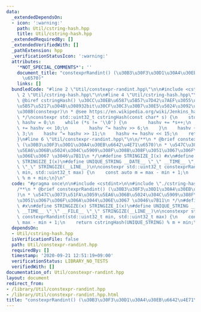 ```yaml
---
data:
  _extendedDependsOn:
  - icon: ':warning:'
    path: Util/cstring-hash.hpp
    title: Util/cstring-hash.hpp
  _extendedRequiredBy: []
  _extendedVerifiedWith: []
  _pathExtension: hpp
  _verificationStatusIcon: ':warning:'
  attributes:
    '*NOT_SPECIAL_COMMENTS*': ''
    document_title: "constexprRandint() (\u30B3\u30F3\u30D1\u30A4\u30EB\u6642\u4E71\
      \u6570)"
    links: []
  bundledCode: "#line 2 \"Util/constexpr-randint.hpp\"\n\n#include <cstdint>\n\n#line\
    \ 2 \"Util/cstring-hash.hpp\"\n\n#line 4 \"Util/cstring-hash.hpp\"\n\n/**\n *\
    \ @biref cstringHash() \u30CC\u30EB\u6587\u5B57\u7D42\u7AEF\u3055\u308C\u305F\u6587\
    \u5B57\u5217\u304B\u308932bit\u30CF\u30C3\u30B7\u30E5\u5024\u3092\u751F\u6210\u3059\
    \u308B(constexpr)\n * @see https://en.wikipedia.org/wiki/Jenkins_hash_function\n\
    \ */\nconstexpr std::uint32_t cstringHash(const char* s) {\n    std::uint32_t\
    \ hashv = 0;\n    while (*s != '\\0') {\n        hashv += *s++;\n        hashv\
    \ += hashv << 10;\n        hashv ^= hashv >> 6;\n    }\n    hashv += hashv <<\
    \ 3;\n    hashv ^= hashv >> 11;\n    hashv += hashv << 15;\n    return hashv;\n\
    }\n#line 6 \"Util/constexpr-randint.hpp\"\n\n/**\n * @brief constexprRandint()\
    \ (\u30B3\u30F3\u30D1\u30A4\u30EB\u6642\u4E71\u6570)\n * \u547C\u3073\u51FA\u3059\
    \u5EA6\u306B\u5024\u304C\u5909\u308F\u308B\u308F\u3051\u3067\u306F\u306A\u3044\
    \u306E\u3067 \u3046\u7B11\n */\n#define STRINGIZE_I(x) #x\n#define STRINGIZE(x)\
    \ STRINGIZE_I(x)\n#define UNIQUE_STRING __DATE__ \"_\" __TIME__ \"_\" __FILE__\
    \ \"_\" STRINGIZE(__LINE__)\n\nconstexpr std::uint32_t constexprRandint(std::uint32_t\
    \ min, std::uint32_t max) {\n    const auto m = max - min + 1;\n    return cstringHash(UNIQUE_STRING)\
    \ % m + min;\n}\n"
  code: "#pragma once\n\n#include <cstdint>\n\n#include \"./cstring-hash.hpp\"\n\n\
    /**\n * @brief constexprRandint() (\u30B3\u30F3\u30D1\u30A4\u30EB\u6642\u4E71\u6570\
    )\n * \u547C\u3073\u51FA\u3059\u5EA6\u306B\u5024\u304C\u5909\u308F\u308B\u308F\
    \u3051\u3067\u306F\u306A\u3044\u306E\u3067 \u3046\u7B11\n */\n#define STRINGIZE_I(x)\
    \ #x\n#define STRINGIZE(x) STRINGIZE_I(x)\n#define UNIQUE_STRING __DATE__ \"_\"\
    \ __TIME__ \"_\" __FILE__ \"_\" STRINGIZE(__LINE__)\n\nconstexpr std::uint32_t\
    \ constexprRandint(std::uint32_t min, std::uint32_t max) {\n    const auto m =\
    \ max - min + 1;\n    return cstringHash(UNIQUE_STRING) % m + min;\n}\n"
  dependsOn:
  - Util/cstring-hash.hpp
  isVerificationFile: false
  path: Util/constexpr-randint.hpp
  requiredBy: []
  timestamp: '2020-09-21 12:51:19+09:00'
  verificationStatus: LIBRARY_NO_TESTS
  verifiedWith: []
documentation_of: Util/constexpr-randint.hpp
layout: document
redirect_from:
- /library/Util/constexpr-randint.hpp
- /library/Util/constexpr-randint.hpp.html
title: "constexprRandint() (\u30B3\u30F3\u30D1\u30A4\u30EB\u6642\u4E71\u6570)"
---
```

